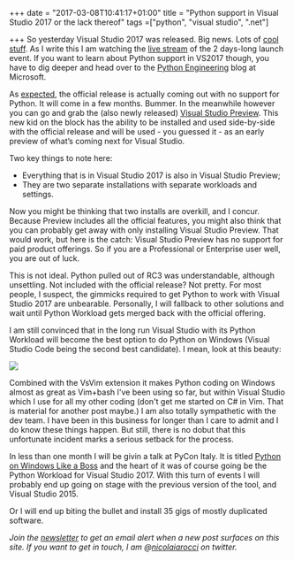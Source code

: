 +++
date = "2017-03-08T10:41:17+01:00"
title = "Python support in Visual Studio 2017 or the lack thereof"
tags =["python", "visual studio", ".net"]

+++
So yesterday Visual Studio 2017 was released. Big news. Lots of [cool
stuff][1]. As I write this I am watching the [live stream][5] of the
2 days-long launch event. If you want to learn about Python support in VS2017
though, you have to dig deeper and head over to the [Python Engineering][2]
blog at Microsoft.

As [expected][3], the official release is actually coming out with no support for
Python. It will come in a few months. Bummer. In the meanwhile however you can go and grab the
(also newly released) [Visual Studio Preview][4]. This new kid on the block
has the ability to be installed and used side-by-side with the official release
and will be used - you guessed it - as an early preview of what’s coming next for Visual Studio.

Two key things to note here:

- Everything that is in Visual Studio 2017 is also in Visual Studio Preview;
- They are two separate installations with separate workloads and settings.

Now you might be thinking that two installs are overkill, and I concur. Because
Preview includes all the official features, you might also think that you can
probably get away with only installing Visual Studio Preview. That would work,
but here is the catch: Visual Studio Preview has no support for paid product
offerings. So if you are a Professional or Enterprise user well, you are out of
luck.

This is not ideal. Python pulled out of RC3 was understandable, although
unsettling. Not included with the official release? Not pretty. For most
people, I suspect, the gimmicks required to get Python to work with Visual
Studio 2017 are unbearable. Personally, I will fallback to other solutions and
wait until Python Workload gets merged back with the official offering. 

I am still convinced that in the long run Visual Studio with its Python
Workload will become the best option to do Python on Windows (Visual Studio
Code being the second best candidate). I mean, look at this beauty:

![](/images/PythonVsPreview.png)


Combined with the VsVim extension it makes Python coding on Windows almost as
great as Vim+bash I've been using so far, but within Visual Studio which I use
for all my other coding (don't get me started on C# in Vim. That is material
for another post maybe.) I am also totally sympathetic with the dev team.
I have been in this business for longer than I care to admit and I do know
these things happen. But still, there is no dobut that this unfortunate
incident marks a serious setback for the process.

In less than one month I will be givin a talk at PyCon Italy. It is titled
[Python on Windows Like a Boss][6] and the heart of it was of course going be
the Python Workload for Visual Studio 2017. With this turn of events I will
probably end up going on stage with the previous version of the tool, and
Visual Studio 2015.

Or I will end up biting the bullet and install 35 gigs of mostly duplicated
software.

*Join the [newsletter][nl] to get an email alert when a new post surfaces on
this site. If you want to get in touch, I am @[nicolaiarocci][tw] on twitter.*

 [tw]: http://twitter.com/nicolaiarocci
 [nl]: http://eepurl.com/b-_Pzz

 [1]: https://www.visualstudio.com/vs/whatsnew/
 [2]: https://blogs.msdn.microsoft.com/pythonengineering/2017/03/07/python-support-in-vs2017/
 [3]: https://nicolaiarocci.com/python-workload-pulled-off-visual-studio-2017-rc3/
 [4]: https://visualstudio.com/vs/preview?wt.mc_id=blogs_msdn_python
 [5]: https://launch.visualstudio.com
 [6]: https://www.pycon.it/conference/talks/python-tools-for-visual-studio-ovvero-python-windows-like-a-boss-and-for-free
